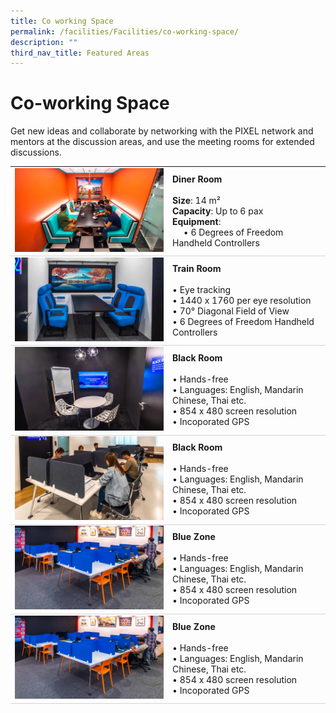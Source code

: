 ```yaml
---
title: Co working Space
permalink: /facilities/Facilities/co-working-space/
description: ""
third_nav_title: Featured Areas
---
```

# Co-working Space

Get new ideas and collaborate by networking with the PIXEL network and mentors at the discussion areas, and use the meeting rooms for extended discussions.

<table>
	<tr>
		<td style="width:50%; vertical-align:middle; border-bottom: 0.75px solid lightgrey"><img src="/images/Facilities/Overview/Diner%20Room.jpg"></td>
		<td style="width:50%; vertical-align:middle; border-bottom: 0.75px solid lightgrey"><b>Diner Room</b><br>
			<br><b>Size</b>: 14 m²
			<br><b>Capacity</b>: Up to 6 pax
			<br><b>Equipment</b>: 
			<br>&emsp; • 6 Degrees of Freedom Handheld Controllers
		</td>
	</tr>
	<tr>
		<td style="width:50%; vertical-align:middle; border-bottom: 0.75px solid lightgrey"><img src="/images/Facilities/Overview/Train%20Room.jpg"></td>
		<td style="width:50%; vertical-align:middle; border-bottom: 0.75px solid lightgrey"><b>Train Room</b><br>
			<br>• Eye tracking 
			<br>• 1440 x 1760 per eye resolution
			<br>• 70° Diagonal Field of View
			<br>• 6 Degrees of Freedom Handheld Controllers
		</td>
	</tr>
	<tr>
		<td style="width:50%; vertical-align:middle; border-bottom: 0.75px solid lightgrey"><img src="/images/Facilities/Overview/Black%20Room.jpg"></td>
		<td style="width:50%; vertical-align:middle; border-bottom: 0.75px solid lightgrey"><b>Black Room</b><br>
			<br>• Hands-free
			<br>• Languages: English, Mandarin Chinese, Thai etc.
			<br>• 854 x 480 screen resolution
			<br>• Incoporated GPS
		</td>
	</tr>
	<tr>
		<td style="width:50%; vertical-align:middle; border-bottom: 0.75px solid lightgrey"><img src="/images/Facilities/Overview/Grey%20Zone.jpg"></td>
		<td style="width:50%; vertical-align:middle; border-bottom: 0.75px solid lightgrey"><b>Black Room</b><br>
			<br>• Hands-free
			<br>• Languages: English, Mandarin Chinese, Thai etc.
			<br>• 854 x 480 screen resolution
			<br>• Incoporated GPS
		</td>
	</tr>
	<tr>
		<td style="width:50%; vertical-align:middle; border-bottom: 0.75px solid lightgrey"><img src="/images/Facilities/Overview/Blue%20Zone.jpg"></td>
		<td style="width:50%; vertical-align:middle; border-bottom: 0.75px solid lightgrey"><b>Blue Zone</b><br>
			<br>• Hands-free
			<br>• Languages: English, Mandarin Chinese, Thai etc.
			<br>• 854 x 480 screen resolution
			<br>• Incoporated GPS
		</td>
	</tr>
	<tr>
		<td style="width:50%; vertical-align:middle; border-bottom: 0.75px solid lightgrey"><img src="/images/Facilities/Overview/Blue%20Zone.jpg"></td>
		<td style="width:50%; vertical-align:middle; border-bottom: 0.75px solid lightgrey"><b>Blue Zone</b><br>
			<br>• Hands-free
			<br>• Languages: English, Mandarin Chinese, Thai etc.
			<br>• 854 x 480 screen resolution
			<br>• Incoporated GPS
		</td>
	</tr>
</table>
